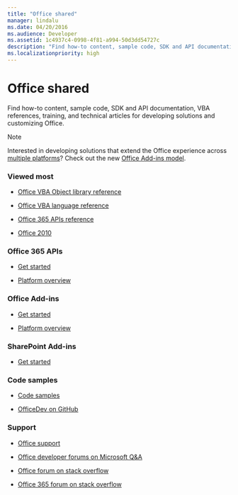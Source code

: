 ```yaml
---
title: "Office shared"
manager: lindalu
ms.date: 04/20/2016
ms.audience: Developer
ms.assetid: 1c4937c4-0998-4f81-a994-50d3dd54727c
description: "Find how-to content, sample code, SDK and API documentation, VBA references, training, and technical articles for developing solutions and customizing Office."
ms.localizationpriority: high
---
```


# Office shared

Find how-to content, sample code, SDK and API documentation, VBA references, training, and technical articles for developing solutions and customizing Office.
  
> [!NOTE]
> Interested in developing solutions that extend the Office experience across [multiple platforms](/javascript/api/requirement-sets)? Check out the new [Office Add-ins model](/office/dev/add-ins/overview/office-add-ins).
  
### Viewed most
  
- [Office VBA Object library reference](/office/vba/api/overview/library-reference)
  
- [Office VBA language reference](/office/vba/api/overview/language-reference)
  
- [Office 365 APIs reference](/previous-versions/office/office-365-api/)
  
- [Office 2010](/previous-versions/office/developer/office-2010/cc313152(v=office.12))
  
### Office 365 APIs
  
- [Get started](https://developer.microsoft.com/office/docs)
  
- [Platform overview](/previous-versions/office/office-365-api/)
  
### Office Add-ins
  
- [Get started](/office/dev/add-ins/)

- [Platform overview](/office/dev/add-ins/overview/office-add-ins)
  
### SharePoint Add-ins
  
- [Get started](/sharepoint/dev/sp-add-ins/sharepoint-add-ins)
  
### Code samples
  
- [Code samples](https://developer.microsoft.com/microsoft-365/gallery/?filterBy=Samples)
  
- [OfficeDev on GitHub](https://github.com/OfficeDev)
  
### Support
  
- [Office support](https://support.office.com/)
  
- [Office developer forums on Microsoft Q&A](/answers/tags/321/office-development)
  
- [Office forum on stack overflow](https://stackoverflow.com/questions/tagged/ms-office)
  
- [Office 365 forum on stack overflow](https://stackoverflow.com/questions/tagged/office365)
